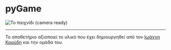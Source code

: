 # pyGame

![Το παιχνίδι (camera ready)](https://github.com/diogenisAl/pyGame/blob/main/media/space_invaders_gif.gif)


---

Το αποθετήριο αξιοποιεί το υλικό που έχει δημιουργηθεί από τον [Ιωάννη Καρύδη](https://github.com/ioanniskarydis) και την ομάδα του.
